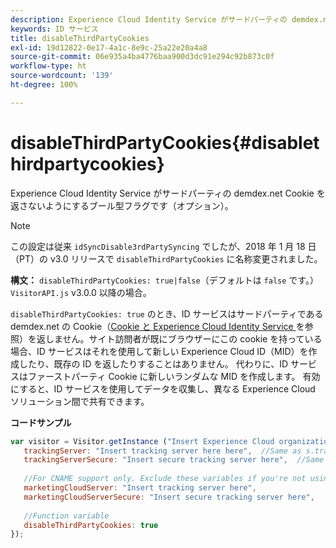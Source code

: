 ```yaml
---
description: Experience Cloud Identity Service がサードパーティの demdex.net Cookie を返さないようにするブール型フラグです（オプション）。
keywords: ID サービス
title: disableThirdPartyCookies
exl-id: 19d12822-0e17-4a1c-8e9c-25a22e20a4a8
source-git-commit: 06e935a4ba4776baa900d3dc91e294c92b873c0f
workflow-type: ht
source-wordcount: '139'
ht-degree: 100%

---
```


# disableThirdPartyCookies{#disablethirdpartycookies}

Experience Cloud Identity Service がサードパーティの demdex.net Cookie を返さないようにするブール型フラグです（オプション）。

>[!NOTE]
>
>この設定は従来 `idSyncDisable3rdPartySyncing` でしたが、2018 年 1 月 18 日（PT）の v3.0 リリースで `disableThirdPartyCookies` に名称変更されました。

**構文：** `disableThirdPartyCookies: true|false`（デフォルトは `false` です。）`VisitorAPI.js` v3.0.0 以降の場合。

`disableThirdPartyCookies: true` のとき、ID サービスはサードパーティである demdex.net の Cookie（[Cookie と Experience Cloud Identity Service ](../../introduction/cookies.md)を参照）を返しません。サイト訪問者が既にブラウザーにこの cookie を持っている場合、ID サービスはそれを使用して新しい Experience Cloud ID（MID）を作成したり、既存の ID を返したりすることはありません。 代わりに、ID サービスはファーストパーティ Cookie に新しいランダムな MID を作成します。 有効にすると、ID サービスを使用してデータを収集し、異なる Experience Cloud ソリューション間で共有できます。

**コードサンプル**

```js
var visitor = Visitor.getInstance ("Insert Experience Cloud organization ID here",{ 
   trackingServer: "Insert tracking server here here",  //Same as s.trackingServer 
   trackingServerSecure: "Insert secure tracking server here",  //Same as s.trackingServerSecure 
 
   //For CNAME support only. Exclude these variables if you're not using CNAME 
   marketingCloudServer: "Insert tracking server here", 
   marketingCloudServerSecure: "Insert secure tracking server here", 
 
   //Function variable 
   disableThirdPartyCookies: true 
});
```
